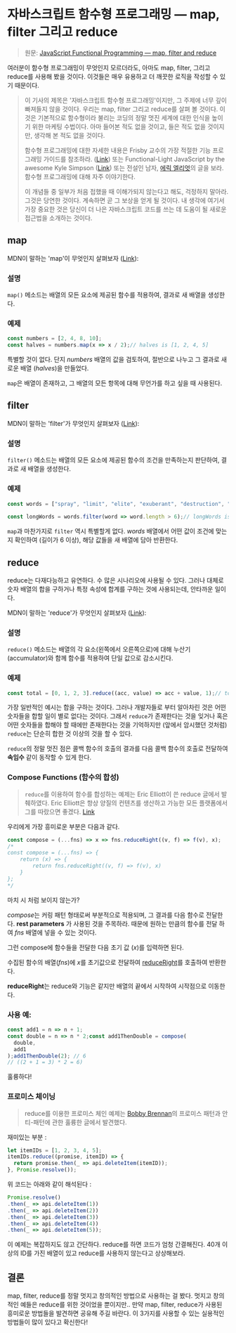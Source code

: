 # 자바스크립트 함수형 프로그래밍 — map, filter 그리고 reduce

> 원문: [JavaScript Functional Programming — map, filter and reduce](https://medium.com/jsguru/javascript-functional-programming-map-filter-and-reduce-846ff9ba492d)

여러분이 함수형 프로그래밍이 무엇인지 모르더라도, 아마도 map, filter, 그리고 reduce를 사용해 봤을 것이다. 이것들은 매우 유용하고 더 깨끗한 로직을 작성할 수 있기 때문이다.

> 이 기사의 제목은 '자바스크립트 함수형 프로그래밍'이지만, 그 주제에 너무 깊이 빠져들지 않을 것이다. 우리는 map, filter 그리고 reduce를 살펴 볼 것이다. 이것은 기본적으로 함수형이라 불리는 코딩의 정말 멋진 세계에 대한 인식을 높이기 위한 마케팅 수법이다. 아마 들어본 적도 없을 것이고, 들은 적도 없을 것이지만, 생각해 본 적도 없을 것이다.
> 
> 함수형 프로그래밍에 대한 자세한 내용은 Frisby 교수의 가장 적절한 기능 프로그래밍 가이드를 참조하라. ([Link](https://drboolean.gitbooks.io/mostly-adequate-guide/content/?source=post_page---------------------------))
>  또는
>  Functional-Light JavaScript by the awesome Kyle Simpson ([Link](https://github.com/getify/Functional-Light-JS?source=post_page---------------------------))
>  또는
>  전설인 남자, [에릭 엘리엇](https://medium.com/@_ericelliott)의 글을 보라. 함수형 프로그래밍에 대해 자주 이야기한다.
>   
>  이 개념들 중 일부가 처음 접했을 때 이해가되지 않는다고 해도, 걱정하지 말아라. 그것은 당연한 것이다. 계속하면 곧 그 보상을 얻게 될 것이다. 내 생각에 여기서 가장 중요한 것은 당신이 더 나은 자바스크립트 코드를 쓰는 데 도움이 될 새로운 접근법을 소개하는 것이다.

## map

MDN이 말하는 'map'이 무엇인지 살펴보자 ([Link](https://developer.mozilla.org/ko/docs/Web/JavaScript/Reference/Global_Objects/Array/map)):

### 설명

`map()`  메소드는 배열의 모든 요소에 제공된 함수를 적용하여, 결과로 새 배열을 생성한다.

### 예제

```js
const numbers = [2, 4, 8, 10];  
const halves = numbers.map(x => x / 2);// halves is [1, 2, 4, 5]
```

특별할 것이 없다. 단지 *numbers* 배열의 값을 검토하여, 절반으로 나누고 그 결과로 새로운 배열 (*halves*)을 만들었다.

`map`은 배열이 존재하고, 그 배열의 모든 항목에 대해 무언가를 하고 싶을 때 사용된다.

## filter

MDN이 말하는 'filter'가 무엇인지 살펴보자 ([Link](https://developer.mozilla.org/ko/docs/Web/JavaScript/Reference/Global_Objects/Array/filter)):

### 설명

`filter()`  메소드는 배열의 모든 요소에 제공된 함수의 조건을 만족하는지 판단하여, 결과로 새 배열을 생성한다.

### 예제

```js
const words = ["spray", "limit", "elite", "exuberant", "destruction", "present"];  
  
const longWords = words.filter(word => word.length > 6);// longWords is ["exuberant", "destruction", "present"]
```

`map`과 마찬가지로 `filter` 역시 특별할게 없다. *words* 배열에서 어떤 값이 조건에 맞는지 확인하여 (길이가 6 이상), 해당 값들을 새 배열에 담아 반환한다. 

## reduce

reduce는 다재다능하고 유연하다. 수 많은 시나리오에 사용될 수 있다. 그러나 대체로 숫자 배열의 합을 구하거나 특정 속성에 합계를 구하는 것에 사용되는데, 안타까운 일이다.

MDN이 말하는 'reduce'가 무엇인지 살펴보자 ([Link](https://developer.mozilla.org/ko/docs/Web/JavaScript/Reference/Global_Objects/Array/reduce)):

### 설명

`reduce()`  메소드는 배열의 각 요소(왼쪽에서 오른쪽으로)에 대해 누산기(accumulator)와 함께 함수를 적용하여 단일 값으로 감소시킨다.

### 예제

```js
const total = [0, 1, 2, 3].reduce((acc, value) => acc + value, 1);// total is 7
```

가장 일반적인 예시는 합을 구하는 것이다. 그러나 개발자들로 부터 알아차린 것은 어떤 숫자들을 합할 일이 별로 없다는 것이다. 그래서 `reduce`가 존재한다는 것을 잊거나 혹은 어떤 숫자들을 합해야 할 때에만 존재한다는 것을 기억하지만 (앞에서 암시했던 것처럼) `reduce`는 단순히 합한 것 이상의 것을 할 수 있다.

`reduce`의 정말 멋진 점은 콜백 함수의 호출의 결과를 다음 콜백 함수의 호출로 전달하여 **속임수** 같이 동작할 수 있게 한다.

### Compose Functions (함수의 합성)
 
> `reduce`를 이용하여 함수를 합성하는 예제는 Eric Elliott이 쓴 reduce 글에서 발췌하였다. Eric Elliott은 항상 양질의 컨텐츠를 생산하고 가능한 모든 플랫폼에서 그를 따랐으면 좋겠다. [Link](https://medium.com/javascript-scene/reduce-composing-software-fe22f0c39a1d)

우리에게 가장 흥미로운 부분은 다음과 같다.

```js
const compose = (...fns) => x => fns.reduceRight((v, f) => f(v), x);
/*
const compose = (...fns) => {
	return (x) => {
		return fns.reduceRight((v, f) => f(v), x)
	}
};
*/
```

마치 시 처럼 보이지 않는가?

*compose*는 커링 패턴 형태로써 부분적으로 적용되며, 그 결과를 다음 함수로 전달한다. **rest parameters** 가 사용된 것을 주목하라. 때문에 원하는 만큼의 함수를 전달 하여 *fns* 배열에 넣을 수 있는 것이다.

그런 compose에 함수들을 전달한 다음 초기 값 (*x*)를 입력하면 된다.

수집된 함수의 배열(*fns*)에 *x*를 초기값으로 전달하여 [reduceRight](https://developer.mozilla.org/ko/docs/Web/JavaScript/Reference/Global_Objects/Array/ReduceRight)를 호출하여 반환한다. 

**reduceRight**는 reduce와 기능은 같지만 배열의 끝에서 시작하여 시작점으로 이동한다. 

### 사용 예: 

```js
const add1 = n => n + 1;  
const double = n => n * 2;const add1ThenDouble = compose(  
  double,  
  add1  
);add1ThenDouble(2); // 6  
// ((2 + 1 = 3) * 2 = 6)
```

훌륭하다!

### 프로미스 체이닝

> reduce를 이용한 프로미스 체인 예제는 [Bobby Brennan](https://medium.com/u/974e7427ad58)의 프로미스 패턴과 안티-패턴에 관한 훌륭한 글에서 발견했다.

재미있는 부분 :

```js
let itemIDs = [1, 2, 3, 4, 5];
itemIDs.reduce((promise, itemID) => {  
  return promise.then(_ => api.deleteItem(itemID));  
}, Promise.resolve());
```

위 코드는 아래와 같이 해석된다 : 

```js
Promise.resolve()  
.then(_ => api.deleteItem(1))  
.then(_ => api.deleteItem(2))  
.then(_ => api.deleteItem(3))  
.then(_ => api.deleteItem(4))  
.then(_ => api.deleteItem(5));
```

이 예제는 복잡하지도 않고 간단하다. reduce를 하면 코드가 엄청 간결해진다.  40개 이상의 ID를 가진 배열이 있고 reduce를 사용하지 않는다고 상상해보라. 

## 결론

map, filter, reduce를 정말 멋지고 창의적인 방법으로 사용하는 걸 봤다. 멋지고 창의적인 예들은 reduce를 위한 것이었을 뿐이지만..
만약 map, filter, reduce가 사용된 흥미로운 방법들을 발견하면 공유해 주길 바란다. 이 3가지를 사용할 수 있는 실용적인 방법들이 많이 있다고 확신한다!